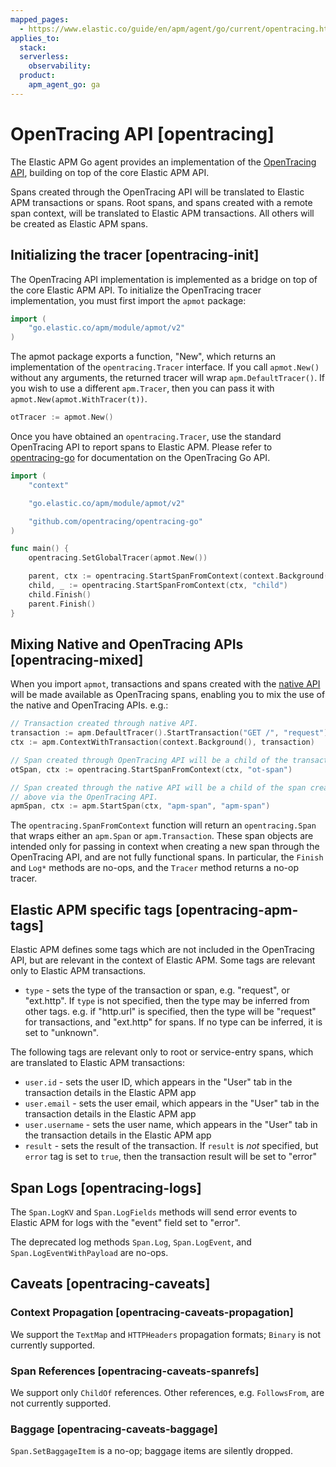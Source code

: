 ```yaml
---
mapped_pages:
  - https://www.elastic.co/guide/en/apm/agent/go/current/opentracing.html
applies_to:
  stack:
  serverless:
    observability:
  product:
    apm_agent_go: ga
---
```


# OpenTracing API [opentracing]

The Elastic APM Go agent provides an implementation of the [OpenTracing API](https://opentracing.io), building on top of the core Elastic APM API.

Spans created through the OpenTracing API will be translated to Elastic APM transactions or spans. Root spans, and spans created with a remote span context, will be translated to Elastic APM transactions. All others will be created as Elastic APM spans.


## Initializing the tracer [opentracing-init]

The OpenTracing API implementation is implemented as a bridge on top of the core Elastic APM API. To initialize the OpenTracing tracer implementation, you must first import the `apmot` package:

```go
import (
	"go.elastic.co/apm/module/apmot/v2"
)
```

The apmot package exports a function, "New", which returns an implementation of the `opentracing.Tracer` interface. If you call `apmot.New()` without any arguments, the returned tracer will wrap `apm.DefaultTracer()`. If you wish to use a different `apm.Tracer`, then you can pass it with `apmot.New(apmot.WithTracer(t))`.

```go
otTracer := apmot.New()
```

Once you have obtained an `opentracing.Tracer`, use the standard OpenTracing API to report spans to Elastic APM. Please refer to [opentracing-go](https://github.com/opentracing/opentracing-go) for documentation on the OpenTracing Go API.

```go
import (
	"context"

	"go.elastic.co/apm/module/apmot/v2"

	"github.com/opentracing/opentracing-go"
)

func main() {
	opentracing.SetGlobalTracer(apmot.New())

	parent, ctx := opentracing.StartSpanFromContext(context.Background(), "parent")
	child, _ := opentracing.StartSpanFromContext(ctx, "child")
	child.Finish()
	parent.Finish()
}
```


## Mixing Native and OpenTracing APIs [opentracing-mixed]

When you import `apmot`, transactions and spans created with the [native API](/reference/api-documentation.md) will be made available as OpenTracing spans, enabling you to mix the use of the native and OpenTracing APIs. e.g.:

```go
// Transaction created through native API.
transaction := apm.DefaultTracer().StartTransaction("GET /", "request")
ctx := apm.ContextWithTransaction(context.Background(), transaction)

// Span created through OpenTracing API will be a child of the transaction.
otSpan, ctx := opentracing.StartSpanFromContext(ctx, "ot-span")

// Span created through the native API will be a child of the span created
// above via the OpenTracing API.
apmSpan, ctx := apm.StartSpan(ctx, "apm-span", "apm-span")
```

The `opentracing.SpanFromContext` function will return an `opentracing.Span` that wraps either an `apm.Span` or `apm.Transaction`. These span objects are intended only for passing in context when creating a new span through the OpenTracing API, and are not fully functional spans. In particular, the `Finish` and `Log*` methods are no-ops, and the `Tracer` method returns a no-op tracer.


## Elastic APM specific tags [opentracing-apm-tags]

Elastic APM defines some tags which are not included in the OpenTracing API, but are relevant in the context of Elastic APM. Some tags are relevant only to Elastic APM transactions.

* `type` - sets the type of the transaction or span, e.g. "request", or "ext.http". If `type` is not specified, then the type may be inferred from other tags. e.g. if "http.url" is specified, then the type will be "request" for transactions, and "ext.http" for spans. If no type can be inferred, it is set to "unknown".

The following tags are relevant only to root or service-entry spans, which are translated to Elastic APM transactions:

* `user.id` - sets the user ID, which appears in the "User" tab in the transaction details in the Elastic APM app
* `user.email` - sets the user email, which appears in the "User" tab in the transaction details in the Elastic APM app
* `user.username` - sets the user name, which appears in the "User" tab in the transaction details in the Elastic APM app
* `result` - sets the result of the transaction. If `result` is *not* specified, but `error` tag is set to `true`, then the transaction result will be set to "error"


## Span Logs [opentracing-logs]

The `Span.LogKV` and `Span.LogFields` methods will send error events to Elastic APM for logs with the "event" field set to "error".

The deprecated log methods `Span.Log`, `Span.LogEvent`, and `Span.LogEventWithPayload` are no-ops.


## Caveats [opentracing-caveats]


### Context Propagation [opentracing-caveats-propagation]

We support the `TextMap` and `HTTPHeaders` propagation formats; `Binary` is not currently supported.


### Span References [opentracing-caveats-spanrefs]

We support only `ChildOf` references. Other references, e.g. `FollowsFrom`, are not currently supported.


### Baggage [opentracing-caveats-baggage]

`Span.SetBaggageItem` is a no-op; baggage items are silently dropped.

